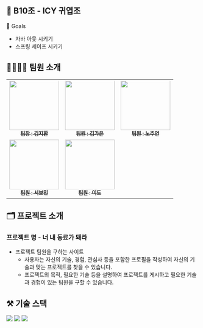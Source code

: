 ## 🐣 B10조 - ICY 귀엽조
🚩 Goals
- 자바 아웃 시키기
- 스프링 세이프 시키기
## 👨‍👩‍👧‍👦 팀원 소개
<table>
  <tbody>
    <tr>
      <td align="center"><a href="https://github.com/atimevil/"><img src="https://github.com/atimevil/ICY/assets/162283154/23bef26a-bf77-4ca0-b899-6c8004f8d71b" width="130px;" alt=""/><br /><sub><b>팀장 : 김지환 </b></sub></a><br /></td>
      <td align="center"><a href="https://github.com/gaeun7"><img src="https://github.com/atimevil/ICY/assets/162283154/aa45f41f-e919-4eb9-85b1-f50513440281" width="130px;" alt=""/><br /><sub><b>팀원 : 김가은 </b></sub></a><br /></td>
      <td align="center"><a href="https://github.com/secondJW"><img src="https://github.com/atimevil/ICY/assets/162283154/813f6157-6712-47c2-a37c-43e8358cab8b" width="130px;" alt=""/><br /><sub><b>팀원 : 노주연 </b></sub></a><br /></td>
     <tr/>
      <td align="center"><a href="https://github.com/Bomin-Seo?tab=repositories"><img src="https://github.com/atimevil/ICY/assets/162283154/738b7472-0349-454d-8376-285c300a3f98" width="130px;" alt=""/><br /><sub><b>팀원 : 서보민 </b></sub></a><br /></td>
      <td align="center"><a href="https://github.com/dolee2403"><img src="https://github.com/atimevil/ICY/assets/162283154/168217f8-ff63-4804-933f-fc65c6afec05" width="130px;" alt=""/><br /><sub><b>팀원 : 이도 </b></sub></a><br /></td>
    </tr>
  </tbody>
</table>


## 🗂️ 프로젝트 소개
### 프로젝트 명 - 너 내 동료가 돼라
- 프로젝트 팀원을 구하는 사이트
    - 사용자는 자신의 기술, 경험, 관심사 등을 포함한 프로필을 작성하여 자신의 기술과 맞는 프로젝트를 찾을 수 있습니다.
    - 프로젝트의 목적, 필요한 기술 등을 설명하여 프로젝트를 게시하고 필요한 기술과 경험이 있는 팀원을 구할 수 있습니다.

## ⚒️ 기술 스택
<img src="https://img.shields.io/badge/JAVA-007396?style=for-the-badge&logo=java&logoColor=white"> <img src="https://img.shields.io/badge/Spring-6DB33F?style=for-the-badge&logo=Spring&logoColor=white"> <img src="https://img.shields.io/badge/IntelliJ-000000?style=for-the-badge&logo=IntelliJ&logoColor=white"/> 
